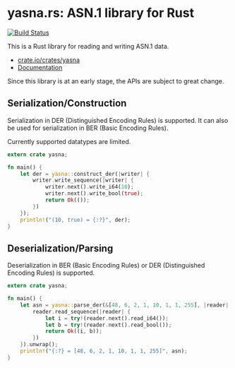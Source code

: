 # yasna.rs: ASN.1 library for Rust

[![Build Status](https://travis-ci.org/qnighy/yasna.rs.svg?branch=master)](https://travis-ci.org/qnighy/yasna.rs)

This is a Rust library for reading and writing ASN.1 data.

- [crate.io/crates/yasna](https://crates.io/crates/yasna)
- [Documentation](https://qnighy.github.io/yasna.rs/yasna/index.html)

Since this library is at an early stage, the APIs are subject to great change.

## Serialization/Construction

Serialization in DER (Distinguished Encoding Rules) is supported. It can also be used for serialization in BER (Basic Encoding Rules).

Currently supported datatypes are limited.

```rust
extern crate yasna;

fn main() {
    let der = yasna::construct_der(|writer| {
        writer.write_sequence(|writer| {
            writer.next().write_i64(10);
            writer.next().write_bool(true);
            return Ok(());
        })
    });
    println!("(10, true) = {:?}", der);
}
```

## Deserialization/Parsing

Deserialization in BER (Basic Encoding Rules) or DER (Distinguished Encoding Rules) is supported.

```rust
extern crate yasna;

fn main() {
    let asn = yasna::parse_der(&[48, 6, 2, 1, 10, 1, 1, 255], |reader| {
        reader.read_sequence(|reader| {
            let i = try!(reader.next().read_i64());
            let b = try!(reader.next().read_bool());
            return Ok((i, b));
        })
    }).unwrap();
    println!("{:?} = [48, 6, 2, 1, 10, 1, 1, 255]", asn);
}
```
